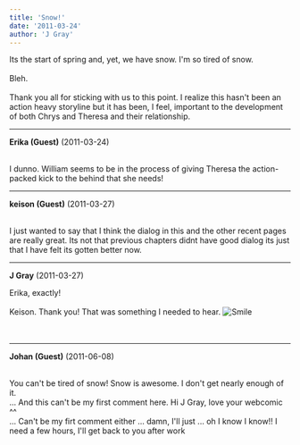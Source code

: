 ```yaml
---
title: 'Snow!'
date: '2011-03-24'
author: 'J Gray'
---
```


Its the start of spring and, yet, we have snow. I'm so tired of snow.<br><br>Bleh.<br><br>Thank you all for sticking with us to this point. I realize this hasn't been an action heavy storyline but it has been, I feel, important to the development of both Chrys and Theresa and their relationship.<br>

---
**Erika (Guest)** (2011-03-24)

<br> I dunno. William seems to be in the process of giving Theresa the action-packed kick to the behind that she needs!

---
**keison (Guest)** (2011-03-27)

<br> I just wanted to say that I think the dialog in this and the other recent pages are really great. Its not that previous chapters didnt have good dialog its just that I have felt its gotten better now. <br>

---
**J Gray** (2011-03-27)

Erika, exactly!<br><br>Keison. Thank you! That was something I needed to hear. <img src="/smilies/smile.gif" alt="Smile" border="0"><br><br><br>

---
**Johan (Guest)** (2011-06-08)

<br> You can't be tired of snow! Snow is awesome. I don't get nearly enough of it.<br>... And this can't be my first comment here. Hi J Gray, love your webcomic ^^<br>... Can't be my firt comment either ... damn, I'll just ... oh I know I know!! I need a few hours, I'll get back to you after work<br>

